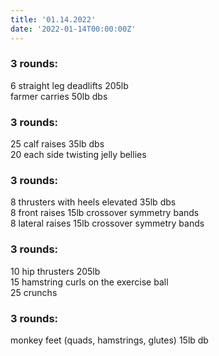 ```yaml
---
title: '01.14.2022'
date: '2022-01-14T00:00:00Z'
---
```


### 3 rounds:      
6 straight leg deadlifts 205lb        
farmer carries 50lb dbs           

### 3 rounds:      
25 calf raises 35lb dbs        
20 each side twisting jelly bellies     

### 3 rounds:      
8 thrusters with heels elevated 35lb dbs        
8 front raises 15lb crossover symmetry bands      
8 lateral raises 15lb crossover symmetry bands     

### 3 rounds:      
10 hip thrusters 205lb             
15 hamstring curls on the exercise ball      
25 crunchs 

### 3 rounds:      
monkey feet (quads, hamstrings, glutes) 15lb db            